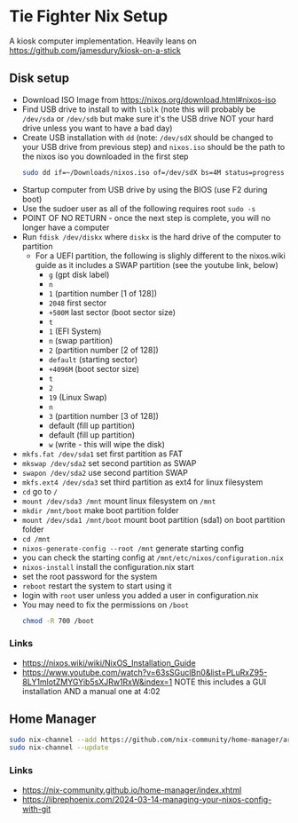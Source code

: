 # Tie Fighter Nix Setup

A kiosk computer implementation. Heavily leans on https://github.com/jamesdury/kiosk-on-a-stick

## Disk setup

* Download ISO Image from https://nixos.org/download.html#nixos-iso
* Find USB drive to install to with `lsblk` (note this will probably be `/dev/sda` or `/dev/sdb` but make sure it's the USB drive NOT your hard drive unless you want to have a bad day)
* Create USB installation with `dd` (note: `/dev/sdX` should be changed to your USB drive from previous step)
  and `nixos.iso` should be the path to the nixos iso you downloaded in the first step
  ```bash
  sudo dd if=~/Downloads/nixos.iso of=/dev/sdX bs=4M status=progress conv=fdatasync
  ```
* Startup computer from USB drive by using the BIOS (use F2 during boot)
* Use the sudoer user as all of the following requires root `sudo -s`
* POINT OF NO RETURN - once the next step is complete, you will no longer have a computer
* Run `fdisk /dev/diskx` where `diskx` is the hard drive of the computer to partition
  * For a UEFI partition, the following is slighly different to the nixos.wiki guide as it
    includes a SWAP partition (see the youtube link, below)
    * `g` (gpt disk label)
    * `n`
    * `1` (partition number [1 of 128])
    * `2048` first sector
    * `+500M` last sector (boot sector size)
    * `t`
    * `1` (EFI System)
    * `n` (swap partition)
    * `2` (partition number [2 of 128])
    * `default` (starting sector)
    * `+4096M` (boot sector size)
    * `t`
    * `2`
    * `19` (Linux Swap)
    * `n`
    * `3` (partition number [3 of 128])
    * default (fill up partition)
    * default (fill up partition)
    * `w` (write - this will wipe the disk)
* `mkfs.fat /dev/sda1` set first partition as FAT
* `mkswap /dev/sda2` set second partition as SWAP
* `swapon /dev/sda2` use second partition SWAP
* `mkfs.ext4 /dev/sda3` set third partition as ext4 for linux filesystem
* `cd` go to `/`
* `mount /dev/sda3 /mnt` mount linux filesystem on `/mnt`
* `mkdir /mnt/boot` make boot partition folder
* `mount /dev/sda1 /mnt/boot` mount boot partition (sda1) on boot partition folder
* `cd /mnt`
* `nixos-generate-config --root /mnt` generate starting config
* you can check the starting config at `/mnt/etc/nixos/configuration.nix`
* `nixos-install` install the configuration.nix start
* set the root password for the system
* `reboot` restart the system to start using it
* login with `root` user unless you added a user in configuration.nix
* You may need to fix the permissions on `/boot`
  ```bash
  chmod -R 700 /boot
  ```

### Links

* https://nixos.wiki/wiki/NixOS_Installation_Guide
* https://www.youtube.com/watch?v=63sSGuclBn0&list=PLuRxZ95-8LY1mlotZMYGYib5sXJRw1RxW&index=1 NOTE this includes a GUI installation AND a manual one at 4:02

## Home Manager

```bash
sudo nix-channel --add https://github.com/nix-community/home-manager/archive/master.tar.gz home-manager
sudo nix-channel --update
```

### Links

* https://nix-community.github.io/home-manager/index.xhtml
* https://librephoenix.com/2024-03-14-managing-your-nixos-config-with-git
